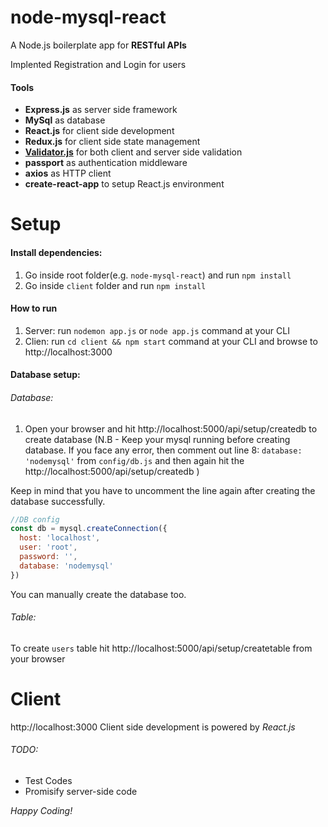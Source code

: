 # node-mysql-react

A Node.js boilerplate app for **RESTful APIs**

Implented Registration and Login for users

#### Tools

- **Express.js** as server side framework
- **MySql** as database
- **React.js** for client side development
- **Redux.js** for client side state management
- **[Validator.js](https://github.com/chriso/validator.js)** for both client and server side validation
- **passport** as authentication middleware
- **axios** as HTTP client
- **create-react-app** to setup React.js environment

# Setup

#### Install dependencies:

1. Go inside root folder(e.g. `node-mysql-react`) and run `npm install`
2. Go inside `client` folder and run `npm install`

#### How to run

1. Server: run `nodemon app.js` or `node app.js` command at your CLI
2. Clien: run `cd client && npm start` command at your CLI and browse to http://localhost:3000

#### Database setup:

###### Database:

1. Open your browser and hit http://localhost:5000/api/setup/createdb to create database
   (N.B - Keep your mysql running before creating database. If you face any error, then comment out line 8: `database: 'nodemysql'` from `config/db.js` and then again hit the http://localhost:5000/api/setup/createdb )

Keep in mind that you have to uncomment the line again after creating the database successfully.

```javascript
//DB config
const db = mysql.createConnection({
  host: 'localhost',
  user: 'root',
  password: '',
  database: 'nodemysql'
})
```

You can manually create the database too.

###### Table:

To create `users` table hit http://localhost:5000/api/setup/createtable from your browser

# Client

http://localhost:3000
Client side development is powered by _React.js_

###### TODO:

- Test Codes
- Promisify server-side code

_Happy Coding!_
